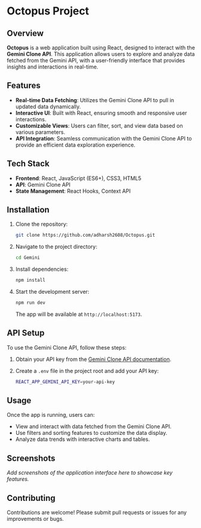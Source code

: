 # Octopus Project
## Overview

**Octopus** is a web application built using React, designed to interact with the **Gemini Clone API**. This application allows users to explore and analyze data fetched from the Gemini API, with a user-friendly interface that provides insights and interactions in real-time.

## Features

- **Real-time Data Fetching**: Utilizes the Gemini Clone API to pull in updated data dynamically.
- **Interactive UI**: Built with React, ensuring smooth and responsive user interactions.
- **Customizable Views**: Users can filter, sort, and view data based on various parameters.
- **API Integration**: Seamless communication with the Gemini Clone API to provide an efficient data exploration experience.

## Tech Stack

- **Frontend**: React, JavaScript (ES6+), CSS3, HTML5
- **API**: Gemini Clone API
- **State Management**: React Hooks, Context API

## Installation

1. Clone the repository:

   ```bash
   git clone https://github.com/adharsh2608/Octopus.git
   ```

2. Navigate to the project directory:

   ```bash
   cd Gemini
   ```

3. Install dependencies:

   ```bash
   npm install
   ```

4. Start the development server:

   ```bash
   npm run dev
   ```

   The app will be available at `http://localhost:5173`.

## API Setup

To use the Gemini Clone API, follow these steps:

1. Obtain your API key from the [Gemini Clone API documentation](link-to-api-docs).
2. Create a `.env` file in the project root and add your API key:

   ```bash
   REACT_APP_GEMINI_API_KEY=your-api-key
   ```

## Usage

Once the app is running, users can:

- View and interact with data fetched from the Gemini Clone API.
- Use filters and sorting features to customize the data display.
- Analyze data trends with interactive charts and tables.

## Screenshots

*Add screenshots of the application interface here to showcase key features.*

## Contributing

Contributions are welcome! Please submit pull requests or issues for any improvements or bugs.
